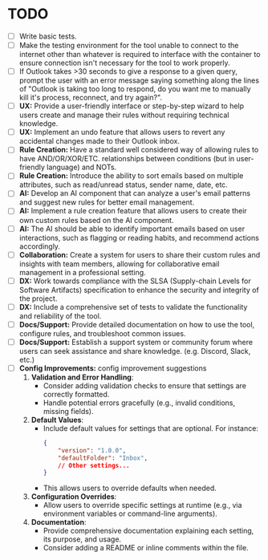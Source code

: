 # TODO

- [ ] Write basic tests.
- [ ] Make the testing environment for the tool unable to connect to the internet other than whatever is required to interface with the container to ensure connection isn't necessary for the tool to work properly.
- [ ] If Outlook takes >30 seconds to give a response to a given query, prompt the user with an error message saying something along the lines of "Outlook is taking too long to respond, do you want me to manually kill it's process, reconnect, and try again?".
- [ ] **UX:** Provide a user-friendly interface or step-by-step wizard to help users create and manage their rules without requiring technical knowledge.
- [ ] **UX:** Implement an undo feature that allows users to revert any accidental changes made to their Outlook inbox.
- [ ] **Rule Creation:** Have a standard well considered way of allowing rules to have AND/OR/XOR/ETC. relationships between conditions (but in user-friendly language) and NOTs.
- [ ] **Rule Creation:** Introduce the ability to sort emails based on multiple attributes, such as read/unread status, sender name, date, etc.
- [ ] **AI:** Develop an AI component that can analyze a user's email patterns and suggest new rules for better email management.
- [ ] **AI:** Implement a rule creation feature that allows users to create their own custom rules based on the AI component.
- [ ] **AI:** The AI should be able to identify important emails based on user interactions, such as flagging or reading habits, and recommend actions accordingly.
- [ ] **Collaboration:** Create a system for users to share their custom rules and insights with team members, allowing for collaborative email management in a professional setting.
- [ ] **DX:** Work towards compliance with the SLSA (Supply-chain Levels for Software Artifacts) specification to enhance the security and integrity of the project.
- [ ] **DX:** Include a comprehensive set of tests to validate the functionality and reliability of the tool.
- [ ] **Docs/Support:** Provide detailed documentation on how to use the tool, configure rules, and troubleshoot common issues.
- [ ] **Docs/Support:** Establish a support system or community forum where users can seek assistance and share knowledge. (e.g. Discord, Slack, etc.)
- [ ] **Config Improvements:** config improvement suggestions
  1. **Validation and Error Handling**:
     - Consider adding validation checks to ensure that settings are correctly formatted.
     - Handle potential errors gracefully (e.g., invalid conditions, missing fields).
  2. **Default Values**:
     - Include default values for settings that are optional. For instance:
       ```json
       {
           "version": "1.0.0",
           "defaultFolder": "Inbox",
           // Other settings...
       }
       ```
     - This allows users to override defaults when needed.
  3. **Configuration Overrides**:
     - Allow users to override specific settings at runtime (e.g., via environment variables or command-line arguments).
  4. **Documentation**:
     - Provide comprehensive documentation explaining each setting, its purpose, and usage.
     - Consider adding a README or inline comments within the file.
